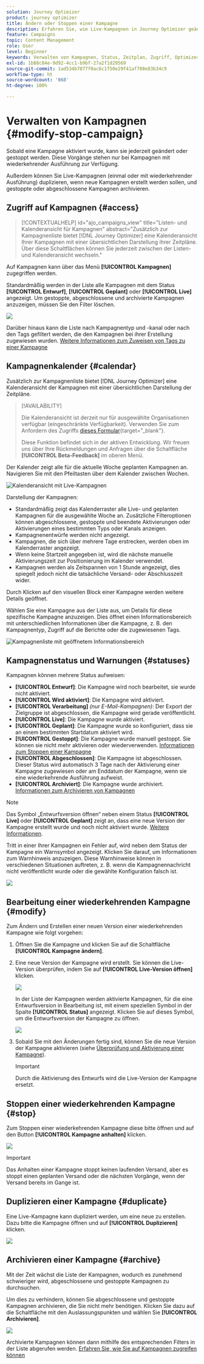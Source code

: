 ```yaml
---
solution: Journey Optimizer
product: journey optimizer
title: Ändern oder Stoppen einer Kampagne
description: Erfahren Sie, wie Live-Kampagnen in Journey Optimizer geändert, gestoppt oder dupliziert werden
feature: Campaigns
topic: Content Management
role: User
level: Beginner
keywords: Verwalten von Kampagnen, Status, Zeitplan, Zugriff, Optimizer
exl-id: 1b88c84e-9d92-4cc1-b9bf-27a2f1d29569
source-git-commit: 1ad534b7877f0ac6c1f50e29f41af708e83b34c9
workflow-type: ht
source-wordcount: '868'
ht-degree: 100%

---
```


# Verwalten von Kampagnen {#modify-stop-campaign}

Sobald eine Kampagne aktiviert wurde, kann sie jederzeit geändert oder gestoppt werden. Diese Vorgänge stehen nur bei Kampagnen mit wiederkehrender Ausführung zur Verfügung.

Außerdem können Sie Live-Kampagnen (einmal oder mit wiederkehrender Ausführung) duplizieren, wenn neue Kampagnen erstellt werden sollen, und gestoppte oder abgeschlossene Kampagnen archivieren.

## Zugriff auf Kampagnen {#access}

>[!CONTEXTUALHELP]
>id="ajo_campaigns_view"
>title="Listen- und Kalenderansicht für Kampagnen"
>abstract="Zusätzlich zur Kampagnenliste bietet [!DNL Journey Optimizer] eine Kalenderansicht Ihrer Kampagnen mit einer übersichtlichen Darstellung ihrer Zeitpläne. Über diese Schaltflächen können Sie jederzeit zwischen der Listen- und Kalenderansicht wechseln."

Auf Kampagnen kann über das Menü **[!UICONTROL Kampagnen]** zugegriffen werden.

Standardmäßig werden in der Liste alle Kampagnen mit dem Status **[!UICONTROL Entwurf]**, **[!UICONTROL Geplant]** oder **[!UICONTROL Live]** angezeigt. Um gestoppte, abgeschlossene und archivierte Kampagnen anzuzeigen, müssen Sie den Filter löschen.

![](assets/create-campaign-list.png)

Darüber hinaus kann die Liste nach Kampagnentyp und -kanal oder nach den Tags gefiltert werden, die den Kampagnen bei ihrer Erstellung zugewiesen wurden. [Weitere Informationen zum Zuweisen von Tags zu einer Kampagne ](create-campaign.md#create)

## Kampagnenkalender {#calendar}

Zusätzlich zur Kampagnenliste bietet [!DNL Journey Optimizer] eine Kalenderansicht der Kampagnen mit einer übersichtlichen Darstellung der Zeitpläne. 

>[!AVAILABILITY]
>
>Die Kalenderansicht ist derzeit nur für ausgewählte Organisationen verfügbar (eingeschränkte Verfügbarkeit). Verwenden Sie zum Anfordern des Zugriffs [dieses Formular](https://forms.cloud.microsoft/r/FC49afuJVi){target=”_blank”}.
>
>Diese Funktion befindet sich in der aktiven Entwicklung. Wir freuen uns über Ihre Rückmeldungen und Anfragen über die Schaltfläche **[!UICONTROL Beta-Feedback]** im oberen Menü.

Der Kalender zeigt alle für die aktuelle Woche geplanten Kampagnen an. Navigieren Sie mit den Pfeiltasten über dem Kalender zwischen Wochen.

![Kalenderansicht mit Live-Kampagnen](assets/campaigns-timeline.png)

Darstellung der Kampagnen:

* Standardmäßig zeigt das Kalenderraster alle Live- und geplanten Kampagnen für die ausgewählte Woche an. Zusätzliche Filteroptionen können abgeschlossene, gestoppte und beendete Aktivierungen oder Aktivierungen eines bestimmten Typs oder Kanals anzeigen.
* Kampagnenentwürfe werden nicht angezeigt.
* Kampagnen, die sich über mehrere Tage erstrecken, werden oben im Kalenderraster angezeigt.
* Wenn keine Startzeit angegeben ist, wird die nächste manuelle Aktivierungszeit zur Positionierung im Kalender verwendet.
* Kampagnen werden als Zeitspannen von 1 Stunde angezeigt, dies spiegelt jedoch nicht die tatsächliche Versand- oder Abschlusszeit wider.

Durch Klicken auf den visuellen Block einer Kampagne werden weitere Details geöffnet.

Wählen Sie eine Kampagne aus der Liste aus, um Details für diese spezifische Kampagne anzuzeigen. Dies öffnet einen Informationsbereich mit unterschiedlichen Informationen über die Kampagne, z. B. den Kampagnentyp, Zugriff auf die Berichte oder die zugewiesenen Tags.

![Kampagnenliste mit geöffnetem Informationsbereich](assets/campaign-rail.png)

## Kampagnenstatus und Warnungen {#statuses}

Kampagnen können mehrere Status aufweisen:

* **[!UICONTROL Entwurf]**: Die Kampagne wird noch bearbeitet, sie wurde nicht aktiviert.
* **[!UICONTROL Wird aktiviert]**: Die Kampagne wird aktiviert.
* **[!UICONTROL Verarbeitung]** *(nur E-Mail-Kampagnen)*: Der Export der Zielgruppe ist abgeschlossen, die Kampagne wird gerade veröffentlicht.
* **[!UICONTROL Live]**: Die Kampagne wurde aktiviert.
* **[!UICONTROL Geplant]**: Die Kampagne wurde so konfiguriert, dass sie an einem bestimmten Startdatum aktiviert wird.
* **[!UICONTROL Gestoppt]**: Die Kampagne wurde manuell gestoppt. Sie können sie nicht mehr aktivieren oder wiederverwenden. [Informationen zum Stoppen einer Kampagne](modify-stop-campaign.md#stop)
* **[!UICONTROL Abgeschlossen]**: Die Kampagne ist abgeschlossen. Dieser Status wird automatisch 3 Tage nach der Aktivierung einer Kampagne zugewiesen oder am Enddatum der Kampagne, wenn sie eine wiederkehrende Ausführung aufweist.
* **[!UICONTROL Archiviert]**: Die Kampagne wurde archiviert. [Informationen zum Archivieren von Kampagnen](modify-stop-campaign.md#archive)

>[!NOTE]
>
>Das Symbol „Entwurfsversion öffnen“ neben einem Status **[!UICONTROL Live]** oder **[!UICONTROL Geplant]** zeigt an, dass eine neue Version der Kampagne erstellt wurde und noch nicht aktiviert wurde. [Weitere Informationen](modify-stop-campaign.md#modify).

Tritt in einer Ihrer Kampagnen ein Fehler auf, wird neben dem Status der Kampagne ein Warnsymbol angezeigt. Klicken Sie darauf, um Informationen zum Warnhinweis anzuzeigen. Diese Warnhinweise können in verschiedenen Situationen auftreten, z. B. wenn die Kampagnennachricht nicht veröffentlicht wurde oder die gewählte Konfiguration falsch ist.

![](assets/campaign-alerts.png)

## Bearbeitung einer wiederkehrenden Kampagne {#modify}

Zum Ändern und Erstellen einer neuen Version einer wiederkehrenden Kampagne wie folgt vorgehen:

1. Öffnen Sie die Kampagne und klicken Sie auf die Schaltfläche **[!UICONTROL Kampagne ändern]**.

1. Eine neue Version der Kampagne wird erstellt. Sie können die Live-Version überprüfen, indem Sie auf **[!UICONTROL Live-Version öffnen]** klicken.

   ![](assets/create-campaign-draft.png)

   In der Liste der Kampagnen werden aktivierte Kampagnen, für die eine Entwurfsversion in Bearbeitung ist, mit einem speziellen Symbol in der Spalte **[!UICONTROL Status]** angezeigt. Klicken Sie auf dieses Symbol, um die Entwurfsversion der Kampagne zu öffnen.

   ![](assets/create-campaign-edit-list.png)

1. Sobald Sie mit den Änderungen fertig sind, können Sie die neue Version der Kampagne aktivieren (siehe [Überprüfung und Aktivierung einer Kampagne](create-campaign.md#review-activate)).

   >[!IMPORTANT]
   >
   >Durch die Aktivierung des Entwurfs wird die Live-Version der Kampagne ersetzt.

## Stoppen einer wiederkehrenden Kampagne {#stop}

Zum Stoppen einer wiederkehrenden Kampagne diese bitte öffnen und auf den Button **[!UICONTROL Kampagne anhalten]** klicken.

![](assets/create-campaign-stop.png)

>[!IMPORTANT]
>
>Das Anhalten einer Kampagne stoppt keinen laufenden Versand, aber es stoppt einen geplanten Versand oder die nächsten Vorgänge, wenn der Versand bereits im Gange ist.

<!-- inbound campaign (inapp): can stop and resume -->

## Duplizieren einer Kampagne {#duplicate}

Eine Live-Kampagne kann dupliziert werden, um eine neue zu erstellen. Dazu bitte die Kampagne öffnen und auf **[!UICONTROL Duplizieren]** klicken.

![](assets/create-campaign-duplicate.png)

## Archivieren einer Kampagne {#archive}

Mit der Zeit wächst die Liste der Kampagnen, wodurch es zunehmend schwieriger wird, abgeschlossene und gestoppte Kampagnen zu durchsuchen.

Um dies zu verhindern, können Sie abgeschlossene und gestoppte Kampagnen archivieren, die Sie nicht mehr benötigen. Klicken Sie dazu auf die Schaltfläche mit den Auslassungspunkten und wählen Sie **[!UICONTROL Archivieren]**.

![](assets/create-campaign-archive.png)

Archivierte Kampagnen können dann mithilfe des entsprechenden Filters in der Liste abgerufen werden. [Erfahren Sie, wie Sie auf Kampagnen zugreifen können](get-started-with-campaigns.md#access)
